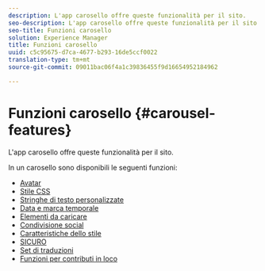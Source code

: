 ```yaml
---
description: L'app carosello offre queste funzionalità per il sito.
seo-description: L'app carosello offre queste funzionalità per il sito.
seo-title: Funzioni carosello
solution: Experience Manager
title: Funzioni carosello
uuid: c5c95675-d7ca-4677-b293-16de5ccf0022
translation-type: tm+mt
source-git-commit: 09011bac06f4a1c39836455f9d16654952184962

---
```



# Funzioni carosello {#carousel-features}

L'app carosello offre queste funzionalità per il sito.

In un carosello sono disponibili le seguenti funzioni:

* [Avatar](/help/using/c-features-livefyre/c-styling-features/c-avatars.md#c_avatars)
* [Stile CSS](/help/using/c-features-livefyre/c-styling-features/c-css-styling-branding.md#c_css_styling_branding)
* [Stringhe di testo personalizzate](/help/using/c-features-livefyre/c-custom-text-strings.md#c_custom_text_strings)
* [Data e marca temporale](/help/using/c-features-livefyre/c-styling-features/c-date-and-timestamp.md#c_date_and_timestamp)
* [Elementi da caricare](/help/using/c-features-livefyre/c-content-behavior-features/c-content-behavior-features.md#section_q5w_mzl_d1b)
* [Condivisione social](/help/using/c-features-livefyre/c-social-sharing/c-social-sharing.md#c_social_sharing)
* [Caratteristiche dello stile](/help/using/c-features-livefyre/c-styling-features/c-styling-features.md#c_styling_features)
* [SICURO](/help/using/c-features-livefyre/c-about-moderation/c-moderation.md#c_moderation)
* [Set di traduzioni](/help/using/c-settings-other/c-translation-sets/c-translation-sets.md#c_translation_sets)
* [Funzioni per contributi in loco](/help/using/c-features-livefyre/c-on-site-contribution-features.md#section_vzs_t2s_d1b)

